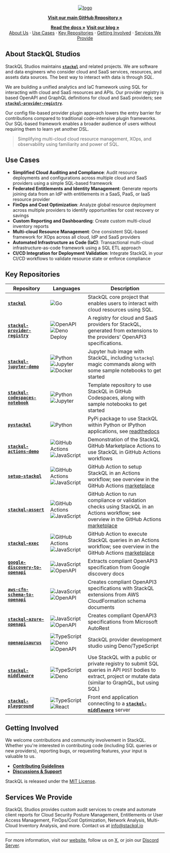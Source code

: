 <!-- web assets -->
[logo]: https://stackql.io/img/stackql-logo-bold.png "stackql logo"
[homepage]: https://stackql.io/
[docs]: https://stackql.io/docs
[blog]: https://stackql.io/blog

<!-- repos and links -->
[core]: https://github.com/stackql/stackql
[license]: https://github.com/stackql/stackql/blob/main/LICENSE
[registry]: https://github.com/stackql/stackql-provider-registry
[contributing]: https://github.com/stackql/stackql/blob/main/CONTRIBUTING.md
[discussions]: https://github.com/orgs/stackql/discussions
[jupyterdemo]: https://github.com/stackql/stackql-jupyter-demo
[pystackql]: https://github.com/stackql/pystackql
[google2openapi]: https://github.com/stackql/google-discovery-to-openapi
[openapisaurus]: https://github.com/stackql/openapisaurus
[aws2openapi]: https://github.com/stackql/aws-cfn-schema-to-openapi
[azure2openapi]: https://github.com/stackql/stackql-azure-openapi
[codespaces]: https://github.com/stackql/stackql-codespaces-notebook
[actionsdemo]: https://github.com/stackql/stackql-actions-demo
[setupstackql]: https://github.com/stackql/setup-stackql
[stackqlassert]: https://github.com/stackql/stackql-assert
[stackqlexec]: https://github.com/stackql/stackql-exec
[middleware]: https://github.com/stackql/stackql-middleware
[playground]: https://github.com/stackql/stackql-playground

<!-- badges -->
[latestreleasebadge]: https://img.shields.io/github/v/release/stackql/stackql?sort=semver "Latest Release"
[downloadsbadge]: https://img.shields.io/github/downloads/stackql/stackql/total "Downloads"
[licensebadge]: https://img.shields.io/github/license/stackql/stackql "License"

<!-- social -->
[twitter]: https://twitter.com/stackql
[discord]: https://discord.com/invite/xVXZ9d5NxN

[golang]: https://img.shields.io/badge/golang-%2300ADD8.svg?plastic&logo=go&logoColor=white
[typescript]: https://img.shields.io/badge/typescript-%23007ACC.svg?plastic&logo=typescript&logoColor=white
[javascript]: https://img.shields.io/badge/javascript-%23323330.svg?plastic&logo=javascript&logoColor=%23F7DF1E
[denodeploy]: https://img.shields.io/badge/deno%20deploy-000000?v&logo=deno&logoColor=white
[deno]: https://img.shields.io/badge/deno-000000?v&logo=deno&logoColor=white
[docker]: https://img.shields.io/badge/docker-%230db7ed.svg?plastic&logo=docker&logoColor=white
[react]: https://img.shields.io/badge/react-%2320232a.svg?plastic&logo=react&logoColor=%2361DAFB
[githubactions]: https://img.shields.io/badge/github%20actions-%232671E5.svg?plastic&logo=githubactions&logoColor=white
[openapi]: https://img.shields.io/badge/openapi-%236C757D.svg?plastic&logo=openapiinitiative&logoColor=white
[jupyter]: https://img.shields.io/badge/jupyter-F37626.svg?&plastic&logo=Jupyter&logoColor=white
[python]: https://img.shields.io/badge/python-3776AB.svg?plastic&logo=Python&logoColor=white

<!-- language: lang-none -->
<div align="center">

[![logo]][homepage]  
<!-- ![latestreleasebadge]
![downloadsbadge]
![licensebadge] -->

</div>

<div align="center">

[__Visit our main GitHub Repository »__][core]

</div>

<div align="center">
<p align="center">

[__Read the docs »__][docs]  [__Visit our blog »__][blog]  
[About Us](#about-stackql-studios) ·
[Use Cases](#use-cases) ·
[Key Repositories](#key-repositories) ·
[Getting Involved](#getting-involved) ·
[Services We Provide](#services-we-provide)

</p>
</div>

## About StackQL Studios
StackQL Studios maintains [__`stackql`__][core] and related projects. We are software and data engineers who consider cloud and SaaS services, resources, and assets data sources.  The best way to interact with data is through *SQL*.  

We are building a unified analytics and IaC framework using SQL for interacting with cloud and SaaS resources and APIs.  Our provider registry is based OpenAPI and GraphQL definitions for cloud and SaaS providers; see [__`stackql-provider-registry`__][registry].   

Our config file-based provider plugin approach lowers the entry barrier for contributions compared to traditional code-intensive plugin frameworks.  Our SQL-based framework enables a broader audience of users without requiring them to learn yet another DSL.  

> Simplifying multi-cloud cloud resource management, XOps, and observability using familiarity and power of SQL.

## Use Cases
- **Simplified Cloud Auditing and Compliance**: Audit resource deployments and configurations across multiple cloud and SaaS providers using a simple SQL-based framework
- **Federated Entitlements and Identity Management**: Generate reports joining data from an IdP with entitlements in a SaaS, PaaS, or IaaS resource provider
- **FinOps and Cost Optimization**: Analyze global resource deployment across multiple providers to identify opportunities for cost recovery or savings
- **Custom Reporting and Dashboarding**: Create custom multi-cloud inventory reports
- **Multi-cloud Resource Management**: One consistent SQL-based framework for XOps across all cloud, IdP and SaaS providers
- **Automated Infrastructure as Code (IaC)**: Transactional multi-cloud infrastructure-as-code framework using a SQL ETL approach
- **CI/CD Integration for Deployment Validation**: Integrate StackQL in your CI/CD workflows to validate resource state or enforce compliance

## Key Repositories
| Repository | Languages | Description |
|------------|-----------|-------------|
| [__`stackql`__][core] | ![Go][golang] | StackQL core project that enables users to interact with cloud resources using SQL. |
| [__`stackql-provider-registry`__][registry] | ![OpenAPI][openapi] ![Deno Deploy][denodeploy] | A registry for cloud and SaaS providers for StackQL, generated from extensions to the providers' OpenAPI3 specifications. |
| [__`stackql-jupyter-demo`__][jupyterdemo] | ![Python][python] ![Jupyter][jupyter] ![Docker][docker] | Jupyter hub image with StackQL, including `%stackql` magic commands along with some sample notebooks to get started |
| [__`stackql-codespaces-notebook`__][codespaces] | ![Python][python] ![Jupyter][jupyter] | Template repository to use StackQL in GitHub Codespaces, along with sample notebooks to get started  |
| [__`pystackql`__][pystackql] | ![Python][python] | PyPi package to use StackQL within Python or IPython applications, see [readthedocs](https://pystackql.readthedocs.io/en/latest/) |
| [__`stackql-actions-demo`__][actionsdemo] | ![GitHub Actions][githubactions] ![JavaScript][javascript] | Demonstration of the StackQL GitHub Marketplace Actions to use StackQL in GitHub Actions workflows |
| [__`setup-stackql`__][setupstackql] | ![GitHub Actions][githubactions] ![JavaScript][javascript] | GitHub Action to setup StackQL in an Actions workflow; see overview in the GitHub Actions [marketplace](https://github.com/marketplace/actions/stackql-studios-setup-stackql) |
| [__`stackql-assert`__][stackqlassert] | ![GitHub Actions][githubactions] ![JavaScript][javascript] | GitHub Action to run compliance or validation checks using StackQL in an Actions workflow; see overview in the GitHub Actions [marketplace](https://github.com/marketplace/actions/stackql-studios-stackql-assert) |
| [__`stackql-exec`__][stackqlexec] | ![GitHub Actions][githubactions] ![JavaScript][javascript] | GitHub Action to execute StackQL queries in an Actions workflow; see overview in the GitHub Actions [marketplace](https://github.com/marketplace/actions/stackql-studios-stackql-exec) |
| [__`google-discovery-to-openapi`__][google2openapi] | ![JavaScript][javascript] ![OpenAPI][openapi] | Extracts compliant OpenAPI3 specification from Google discovery docs |
| [__`aws-cfn-schema-to-openapi`__][aws2openapi] | ![JavaScript][javascript] ![OpenAPI][openapi] | Creates compliant OpenAPI3 specifications with StackQL extensions from AWS CloudFormation schema documents |
| [__`stackql-azure-openapi`__][azure2openapi] | ![JavaScript][javascript] ![OpenAPI][openapi] | Creates compliant OpenAPI3 specifications from Microsoft AutoRest |
| [__`openapisaurus`__][openapisaurus] | ![TypeScript][typescript] ![Deno][deno] ![OpenAPI][openapi] | StackQL provider development studio using Deno/TypeScript |
| [__`stackql-middleware`__][middleware] | ![TypeScript][typescript] ![Deno][deno] | Use StackQL with a public or private registry to submit SQL queries in API `POST` bodies to extract, project or mutate data (similar to GraphQL, but using SQL)  |
| [__`stackql-playground`__][playground] | ![TypeScript][typescript] ![React][react] | Front end application connecting to a [__`stackql-middleware`__][middleware] server |

## Getting Involved
We welcome contributions and community involvement in StackQL. Whether you're interested in contributing code (including SQL queries or new providers), reporting bugs, or requesting features, your input is valuable to us.

- [**Contributing Guidelines**][contributing]
- [**Discussions & Support**][discussions]

StackQL is released under the [MIT License][license].

## Services We Provide
StackQL Studios provides custom audit services to create and automate client reports for Cloud Security Posture Management, Entitlements or User Access Management, FinOps/Cost Optimization, Network Analysis, Multi-Cloud Inventory Analysis, and more.  Contact us at [info@stackql.io](mailto:info@stackql.io)

---

For more information, visit our [website][homepage], follow us on [X][twitter], or join our [Discord Server][discord].